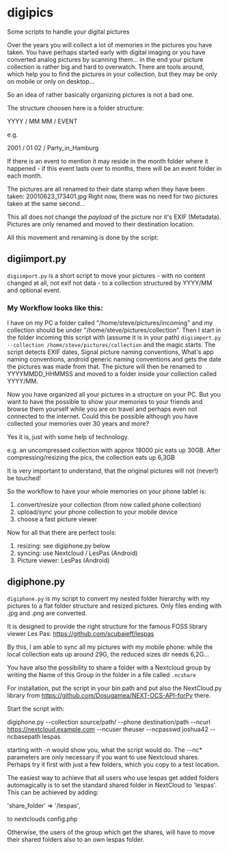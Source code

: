 # digipics

Some scripts to handle your digital pictures

Over the years you will collect a lot of memories in the pictures you have taken. You have perhaps started early with digital imaging or you have converted analog pictures by scanning them... in the end your picture collection is rather big and hard to overwatch. There are tools around, which help you to find the pictures in your collection, but they may be only on mobile or only on desktop...

So an idea of rather basically organizing pictures is not a bad one.

The structure choosen here is a folder structure:

YYYY /
      MM
      MM /
           EVENT

e.g.

2001 /
      01
      02 /
           Party_in_Hamburg

If there is an event to mention it may reside in the month folder where it happened - if this event lasts over to months, there will be an event folder in each month.

The pictures are all renamed to their date stamp when they have been taken: 20010623_173401.jpg
Right now, there was no need for two pictures taken at the same second...

This all does not change the _payload_ of the picture nor it's EXIF (Metadata). Pictures are only renamed and moved to their destination location.

All this movement and renaming is done by the script:

## digiimport.py
`digiimport.py` is a short script to move your pictures - with no content changed at all, not exif not data - to a collection structured by YYYY/MM and optional event.

### My Workflow looks like this:

I have on my PC a folder called "/home/steve/pictures/incoming" and my collection should be under "/home/steve/pictures/collection". Then I start in the folder incoming this script with (assume it is in your path) `digiimport.py --collection /home/steve/pictures/collection` and the magic starts. The script detects EXIF dates, Signal picture naming conventions, What's app naming conventions, android generic naming conventions and gets the date the pictures was made from that. The picture will then be renamed to YYYYMMDD_HHMMSS and moved to a folder inside your collection called YYYY/MM.

Now you have organized all your pictures in a structure on your PC. But you want to have the possible to show your memories to your friends and browse them yourself while you are on travel and perhaps even not connected to the internet. Could this be possible although you have collected your memories over 30 years and more?

Yes it is, just with some help of technology.

e.g. an uncompressed collection with approx 18000 pic eats up 30GB. After compressing/resizing the pics, the collection eats up 6,3GB

It is very important to understand, that the original pictures will not (never!) be touched!

So the workflow to have your whole memories on your phone tablet is:

1. convert/resize your collection (from now called phone collection)
2. upload/sync your phone collection to your mobile device
3. choose a fast picture viewer

Now for all that there are perfect tools:

1. resizing: see digiphone.py below
2. syncing: use Nextcloud / LesPas (Android)
3. Picture viewer: LesPas (Android)

## digiphone.py

`digiphone.py` is my script to convert my nested folder hierarchy with my pictures to a flat folder structure and resized pictures. Only files ending with .jpg and .png are converted.

It is designed to provide the right structure for the famous FOSS library viewer Les Pas: https://github.com/scubajeff/lespas

By this, I am able to sync all my pictures with my mobile phone: while the local collection eats up around 29G, the reduced sizes dir needs 6,2G... 

You have also the possibility to share a folder with a Nextcloud group by writing the Name of this Group in  the folder in a file called `.ncshare`

For installation, put the script in your bin path and put also the NextCloud.py library from https://github.com/Dosugamea/NEXT-OCS-API-forPy there.

Start the script with: 

digiphone.py --collection source/path/ --phone destination/path --ncurl https://nextcloud.example.com --ncuser theuser --ncpasswd joshua42 --ncbasepath lespas

starting with -n would show you, what the script would do. 
The --nc* parameters are only necessary if you want to use Nextcloud shares. 
Perhaps try it first with just a few folders, which you copy to a test location.

The easiest way to achieve that all users who use lespas get added folders automagically is to set the standard shared folder in NextCloud to 'lespas'. This can be achieved by adding:

'share_folder' => '/lespas',

to nextclouds config.php

Otherwise, the users of the group which get the shares, will have to move their shared folders also to an own lespas folder.
